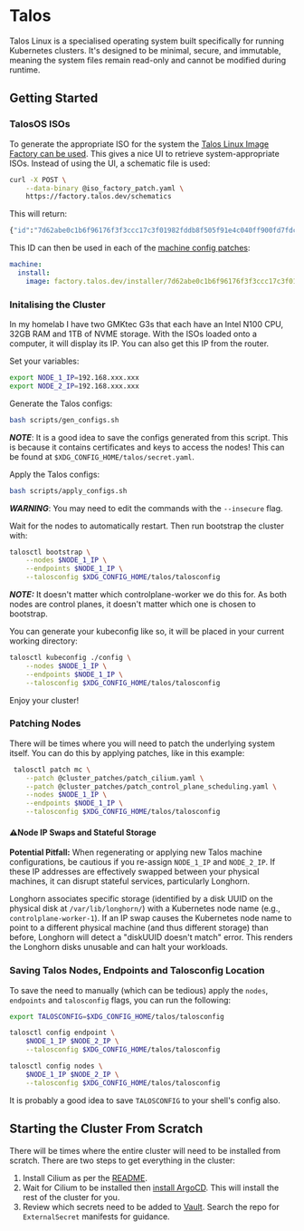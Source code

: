 # Talos

Talos Linux is a specialised operating system built specifically for running Kubernetes clusters. It's designed to be minimal, secure, and immutable, meaning the system files remain read-only and cannot be modified during runtime.


## Getting Started

### TalosOS ISOs

To generate the appropriate ISO for the system the [Talos Linux Image Factory can be used](https://factory.talos.dev/). This gives a nice UI to retrieve system-appropriate ISOs. Instead of using the UI, a schematic file is used:

```bash
curl -X POST \
    --data-binary @iso_factory_patch.yaml \
    https://factory.talos.dev/schematics
```

This will return:

```bash
{"id":"7d62abe0c1b6f96176f3f3ccc17c3f01982fddb8f505f91e4c040ff900fd7fdc"}
```

This ID can then be used in each of the [machine config patches](./machine_patches):

```yaml
machine:
  install:
    image: factory.talos.dev/installer/7d62abe0c1b6f96176f3f3ccc17c3f01982fddb8f505f91e4c040ff900fd7fdc:v1.10.0
```


### Initalising the Cluster

In my homelab I have two GMKtec G3s that each have an Intel N100 CPU, 32GB RAM and 1TB of NVME storage. With the ISOs loaded onto a computer, it will display its IP. You can also get this IP from the router.

Set your variables:

```bash
export NODE_1_IP=192.168.xxx.xxx
export NODE_2_IP=192.168.xxx.xxx
```

Generate the Talos configs:
```bash
bash scripts/gen_configs.sh
```

***NOTE***: It is a good idea to save the configs generated from this script. This is because it contains certificates and keys to access the nodes!
This can be found at `$XDG_CONFIG_HOME/talos/secret.yaml`.

Apply the Talos configs:
```bash
bash scripts/apply_configs.sh
```

***WARNING***: You may need to edit the commands with the `--insecure` flag.

Wait for the nodes to automatically restart. Then run bootstrap the cluster with:

```bash
talosctl bootstrap \
    --nodes $NODE_1_IP \
    --endpoints $NODE_1_IP \
    --talosconfig $XDG_CONFIG_HOME/talos/talosconfig 
```

***NOTE:*** It doesn't matter which controlplane-worker we do this for. As both nodes are control planes, it doesn't matter which one is chosen to bootstrap.


You can generate your kubeconfig like so, it will be placed in your current working directory:

```bash
talosctl kubeconfig ./config \
    --nodes $NODE_1_IP \
    --endpoints $NODE_1_IP \
    --talosconfig $XDG_CONFIG_HOME/talos/talosconfig
```

Enjoy your cluster!


### Patching Nodes

There will be times where you will need to patch the underlying system itself. You can do this by applying patches, like in this example:

```bash
 talosctl patch mc \
    --patch @cluster_patches/patch_cilium.yaml \
    --patch @cluster_patches/patch_control_plane_scheduling.yaml \
    --nodes $NODE_1_IP \
    --endpoints $NODE_1_IP \
    --talosconfig $XDG_CONFIG_HOME/talos/talosconfig
```

#### ⚠️Node IP Swaps and Stateful Storage

**Potential Pitfall:** When regenerating or applying new Talos machine configurations, be cautious if you re-assign `NODE_1_IP` and `NODE_2_IP`. If these IP addresses are effectively swapped between your physical machines, it can disrupt stateful services, particularly Longhorn.

Longhorn associates specific storage (identified by a disk UUID on the physical disk at `/var/lib/longhorn/`) with a Kubernetes node name (e.g., `controlplane-worker-1`). If an IP swap causes the Kubernetes node name to point to a different physical machine (and thus different storage) than before, Longhorn will detect a "diskUUID doesn't match" error. This renders the Longhorn disks unusable and can halt your workloads.

### Saving Talos Nodes, Endpoints and Talosconfig Location

To save the need to manually (which can be tedious) apply the `nodes`, `endpoints` and `talosconfig` flags, you can run the following:

```bash
export TALOSCONFIG=$XDG_CONFIG_HOME/talos/talosconfig

talosctl config endpoint \
    $NODE_1_IP $NODE_2_IP \
    --talosconfig $XDG_CONFIG_HOME/talos/talosconfig

talosctl config nodes \
    $NODE_1_IP $NODE_2_IP \
    --talosconfig $XDG_CONFIG_HOME/talos/talosconfig
```

It is probably a good idea to save `TALOSCONFIG` to your shell's config also.

## Starting the Cluster From Scratch

There will be times where the entire cluster will need to be installed from scratch. There are two steps to get everything in the cluster:

1. Install Cilium as per the [README](../networking/cilium/README.md).
2. Wait for Cilium to be installed then [install ArgoCD](../ci-cd/argocd/README.md). This will install the rest of the cluster for you.
3. Review which secrets need to be added to [Vault](../security/vault/README.md). Search the repo for `ExternalSecret` manifests for guidance.

